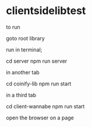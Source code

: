 # clientsidelibtest

to run

goto root library

run in terminal;

cd server
npm run server

in another tab

cd coinify-lib
npm run start

in a third tab

cd client-wannabe
npm run start

open the browser on a page
